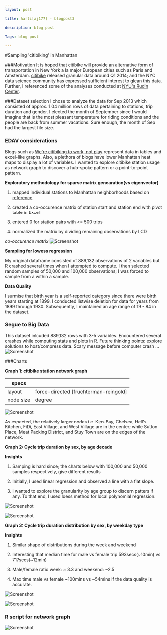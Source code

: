 ```yaml
---
layout: post

title: Aarti[aj177] - blogpost3

description: blog post

Tags: blog post

---
```



#Sampling 'citibiking' in Manhattan

###Motivation 
It is hoped that citibike will provide an alternative form of transportation in New York a la major European cities such as Paris and Amsterdam. [citibike](http://citibikenyc.com/system-data) released granular data around Q1 2014; and the NYC data science community has expressed sufficient interest to glean this data. Further, I referenced some of the analyses conducted at [NYU's Rudin Center](http://wagner.nyu.edu/rudincenter/category/bikes/citibike/).


###Dataset selection
I chose to analyze the data for Sep 2013 which consisted of approx. 1.04 million rows of data pertaining to stations, trip duration and gender. I elected the month of September since I would imagine that is the most pleasant temperature for riding conditions and the people are back from summer vacations. Sure enough, the month of Sep had the largest file size.

### EDAV considerations
Blogs such as [We're citibiking to work, not play](http://www.wnyc.org/story/were-citibiking-work-not-play/) represent data in tables and excel-like graphs.  Also, a plethora of blogs have lower Manhattan heat maps to display a lot of variables. I wanted to explore citibike station usage as network graph to discover a hub-spoke pattern or a point-to-point pattern.

**Exploratory methodology for sparse matrix genearation(vs eigenvector)**

1. mapped individual stations to Manhattan neighborhoods based on [reference](http://en.wikipedia.org/wiki/List_of_Manhattan_neighborhoods)

2. created a co-occurence matrix of station start and station end with pivot table in Excel

3. entered 0 for station pairs with <= 500 trips

4. normalized the matrix by dividing remaining observations by LCD

*co-occurence matrix*
![Screenshot](adj_mat.png)





**Sampling for lowess regression**

My original dataframe consisted of 889,132 observations of 2 variables but R crashed several times when I attempted to compute. I then selected random samples of 50,000 and 100,000 observations; I was forced to sample from a within a sample.

**Data Quality**

I surmise that birth year is a self-reported category since there were birth years starting at 1899. I conducted listwise deletion for data for years from 1899 through 1930. Subsequently, I maintained an age range of  19 - 84 in the dataset.

### Segue to Big Data 
This dataset inlcuded 889,132 rows with 3-5 variables. Encountered several crashes while computing stats and plots in R. Future thinking points: explore solutions to host/compress data. Scary message before computer crash ... 
![Screenshot](scary_msg.png)



###Charts

**Graph 1: citibike station network graph**

|specs		|									|
|--------- 	| -----------------------------------
|layout 	| force-directed [fruchterman-reingold]|
|node size	| degree 									|		



![Screenshot](nbr_sna.png)

As expected, the relatively larger nodes i.e. Kips Bay, Chelsea, Hell's Kitchen, FiDi, East Village, and West Village are in the center; while Sutton Place, Meat Packing District, and Stuy Town are on the edges of the network.

**Graph 2: Cycle trip duration by sex, by age decade**

**Insights**
1. Samping is hard since; the charts below with 100,000 and 50,000 samples respectively, give different results

2. Initially, I used linear regression and observed a line with a flat slope.

3. I wanted to explore the granularity by age group to discern patters if any. To that end, I used loess method for local polynomial regression.

![Screenshot](100ksample_age.png)

![Screenshot](50ksample_age.png)

**Graph 3: Cycle trip duration distribution by sex, by weekday type**

**Insights**

1. Similar shape of distributions during the week and weekend

2. Interesting that median time for male vs female trip 593secs(~10min) vs 717secs(~12min)

3. Male/female ratio week: ~ 3.3 and weekend: ~2.5

4. Max time male vs female ~100mins vs ~54mins if the data quality is accurate.


![Screenshot](trip_sex.png)

![Screenshot](sum_stats.png)


### R script for network graph

![Screenshot](network_script.png)
